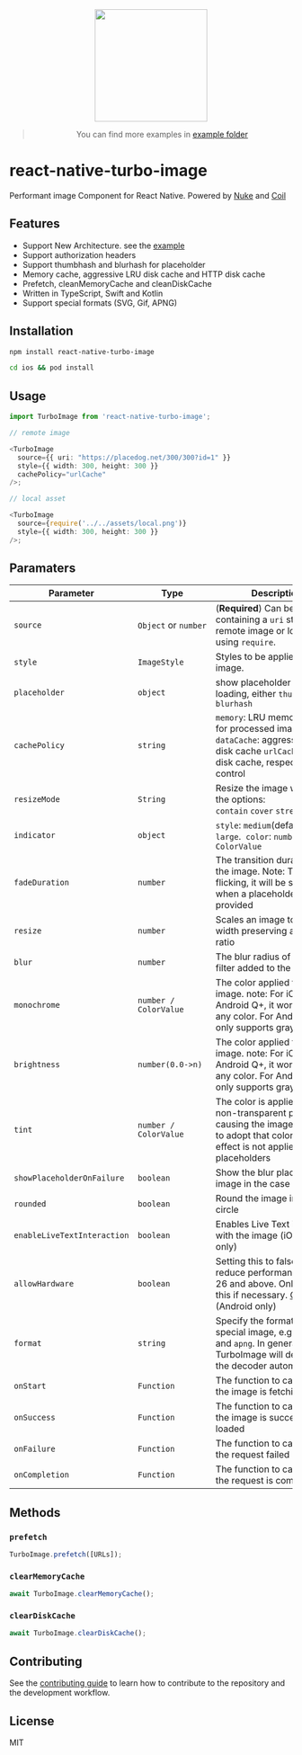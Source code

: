 <div align="center">
  <img src="https://github.com/duguyihou/react-native-turbo-image/blob/main/example/assets/ios.gif" width="200" />
  
  > You can find more examples in [example folder](https://github.com/duguyihou/react-native-turbo-image/tree/main/example)
</div>

# react-native-turbo-image

Performant image Component for React Native. Powered by [Nuke](https://github.com/kean/Nuke) and [Coil](https://github.com/coil-kt/coil)

## Features

- Support New Architecture. see the [example](https://github.com/duguyihou/APPLibTest)
- Support authorization headers
- Support thumbhash and blurhash for placeholder
- Memory cache, aggressive LRU disk cache and HTTP disk cache
- Prefetch, cleanMemoryCache and cleanDiskCache
- Written in TypeScript, Swift and Kotlin
- Support special formats (SVG, Gif, APNG)

## Installation

```sh
npm install react-native-turbo-image

cd ios && pod install
```

## Usage

```ts
import TurboImage from 'react-native-turbo-image';

// remote image

<TurboImage
  source={{ uri: "https://placedog.net/300/300?id=1" }}
  style={{ width: 300, height: 300 }}
  cachePolicy="urlCache"
/>;

// local asset

<TurboImage
  source={require('../../assets/local.png')}
  style={{ width: 300, height: 300 }}
/>;

```

## Paramaters

| Parameter                   | Type                           | Description                                                                                                                                                                                              | Default                 |
| --------------------------- | ------------------------------ | -------------------------------------------------------------------------------------------------------------------------------------------------------------------------------------------------------- | ----------------------- |
| `source`                    | `Object`&nbsp;or&nbsp;`number` | (**Required**) Can be an object containing a `uri` string for remote image or local asset using `require`.                                                                                               | -                       |
| `style`                     | `ImageStyle`                   | Styles to be applied to the image.                                                                                                                                                                       | -                       |
| `placeholder`               | `object`                       | show placeholder while loading, either `thumbhash` or `blurhash`                                                                                                                                         | -                       |
| `cachePolicy`               | `string`                       | `memory`: LRU memory cache for processed images. `dataCache`: aggressive LRU disk cache `urlCache`: HTTP disk cache, respect cache-control                                                               | memory                  |
| `resizeMode`                | `String`                       | Resize the image with one of the options: `contain`&nbsp;`cover`&nbsp;`stretch`&nbsp;`center`                                                                                                            | contain                 |
| `indicator`                 | `object`                       | `style`: `medium`(default) or `large`.&nbsp; `color`: `number / ColorValue`                                                                                                                              | -                       |
| `fadeDuration`              | `number`                       | The transition duration of the image. Note: To avoid flicking, it will be set to 0 when a placeholder is provided                                                                                        | 300(iOS) / 100(Android) |
| `resize`                    | `number`                       | Scales an image to the given width preserving aspect ratio                                                                                                                                               | -                       |
| `blur`                      | `number`                       | The blur radius of the blur filter added to the image                                                                                                                                                    | -                       |
| `monochrome`                | `number / ColorValue`          | The color applied to the image. note: For iOS and Android Q+, it works with any color. For Android Q-, it only supports grayscale                                                                        | -                       |
| `brightness`                | `number(0.0->n)`          | The color applied to the image. note: For iOS and Android Q+, it works with any color. For Android Q-, it only supports grayscale                                                                        | -                       |
| `tint`                      | `number / ColorValue`          | The color is applied to every non-transparent pixel, causing the image’s shape to adopt that color. This effect is not applied to placeholders                                                           | -                       |
| `showPlaceholderOnFailure`  | `boolean`                      | Show the blur placeholder image in the case of a failure                                                                                                                                                 | false                   |
| `rounded`                   | `boolean`                      | Round the image into a circle                                                                                                                                                                            | false                   |
| `enableLiveTextInteraction` | `boolean`                      | Enables Live Text interaction with the image (iOS 16+ only)                                                                                                                                              | false                   |
| `allowHardware`             | `boolean`                      | Setting this to false this will reduce performance on API 26 and above. Only disable this if necessary. [Coil's docs](https://coil-kt.github.io/coil/recipes/#shared-element-transitions) (Android only) | false                   |
| `format`                    | `string`                       | Specify the format for special image, e.g. `svg`, `gif` and `apng`. In general, TurboImage will determine the decoder automatically.                                                                     | -                       |
| `onStart`                   | `Function`                     | The function to call when the image is fetching.                                                                                                                                                         | -                       |
| `onSuccess`                 | `Function`                     | The function to call when the image is successfully loaded                                                                                                                                               | -                       |
| `onFailure`                 | `Function`                     | The function to call when the request failed                                                                                                                                                             | -                       |
| `onCompletion`              | `Function`                     | The function to call when the request is completed                                                                                                                                                       | -                       |


## Methods

### `prefetch`

```ts
TurboImage.prefetch([URLs]);
```

### `clearMemoryCache`

```ts
await TurboImage.clearMemoryCache();
```

### `clearDiskCache`

```ts
await TurboImage.clearDiskCache();
```

## Contributing

See the [contributing guide](CONTRIBUTING.md) to learn how to contribute to the repository and the development workflow.

## License

MIT
